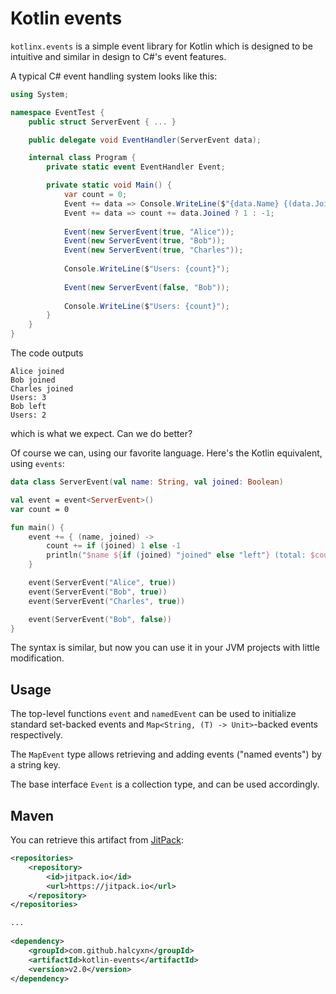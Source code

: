 # Kotlin events

`kotlinx.events` is a simple event library for Kotlin which is designed to be intuitive and similar in design to C#'s
event features.

A typical C# event handling system looks like this:

```cs
using System;

namespace EventTest {
    public struct ServerEvent { ... }

    public delegate void EventHandler(ServerEvent data);

    internal class Program {
        private static event EventHandler Event;

        private static void Main() {
            var count = 0;
            Event += data => Console.WriteLine($"{data.Name} {(data.Joined ? "joined" : "left")}");
            Event += data => count += data.Joined ? 1 : -1;
            
            Event(new ServerEvent(true, "Alice"));
            Event(new ServerEvent(true, "Bob"));
            Event(new ServerEvent(true, "Charles"));
            
            Console.WriteLine($"Users: {count}");
            
            Event(new ServerEvent(false, "Bob"));
            
            Console.WriteLine($"Users: {count}");
        }
    }
}
```

The code outputs
```
Alice joined
Bob joined
Charles joined
Users: 3
Bob left
Users: 2
```
which is what we expect.
Can we do better?

Of course we can, using our favorite language. Here's the Kotlin equivalent, using `events`:

```kotlin
data class ServerEvent(val name: String, val joined: Boolean)

val event = event<ServerEvent>()
var count = 0

fun main() {
    event += { (name, joined) ->
        count += if (joined) 1 else -1
        println("$name ${if (joined) "joined" else "left"} (total: $count)")
    }

    event(ServerEvent("Alice", true))
    event(ServerEvent("Bob", true))
    event(ServerEvent("Charles", true))

    event(ServerEvent("Bob", false))
}
```

The syntax is similar, but now you can use it in your JVM projects with little modification.

## Usage

The top-level functions `event` and `namedEvent` can be used to initialize standard set-backed events and
`Map<String, (T) -> Unit>`-backed events respectively.

The `MapEvent` type allows retrieving and adding events ("named events") by a string key.

The base interface `Event` is a collection type, and can be used accordingly.

## Maven

You can retrieve this artifact from [JitPack](https://jitpack.io/):

```xml
<repositories>
    <repository>
        <id>jitpack.io</id>
        <url>https://jitpack.io</url>
    </repository>
</repositories>

...
	
<dependency>
    <groupId>com.github.halcyxn</groupId>
    <artifactId>kotlin-events</artifactId>
    <version>v2.0</version>
</dependency>
```
